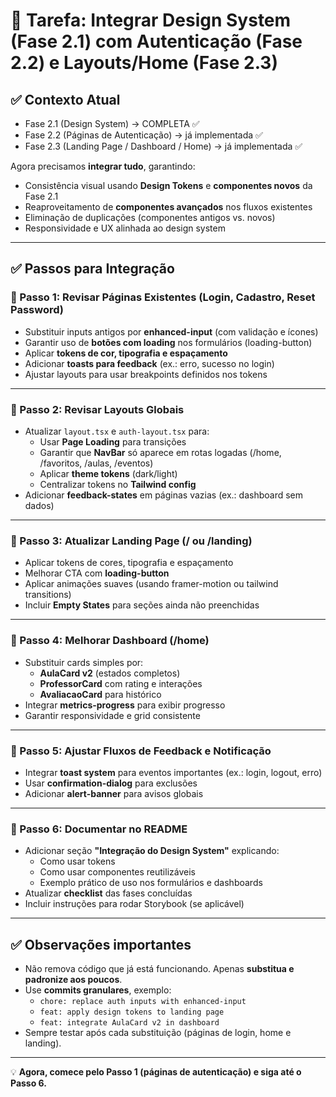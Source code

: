# 🚀 Tarefa: Integrar Design System (Fase 2.1) com Autenticação (Fase 2.2) e Layouts/Home (Fase 2.3)

## ✅ Contexto Atual
- Fase 2.1 (Design System) → COMPLETA ✅
- Fase 2.2 (Páginas de Autenticação) → já implementada ✅
- Fase 2.3 (Landing Page / Dashboard / Home) → já implementada ✅

Agora precisamos **integrar tudo**, garantindo:
- Consistência visual usando **Design Tokens** e **componentes novos** da Fase 2.1
- Reaproveitamento de **componentes avançados** nos fluxos existentes
- Eliminação de duplicações (componentes antigos vs. novos)
- Responsividade e UX alinhada ao design system

---

## ✅ Passos para Integração
### 🔹 Passo 1: Revisar Páginas Existentes (Login, Cadastro, Reset Password)
- Substituir inputs antigos por **enhanced-input** (com validação e ícones)
- Garantir uso de **botões com loading** nos formulários (loading-button)
- Aplicar **tokens de cor, tipografia e espaçamento**
- Adicionar **toasts para feedback** (ex.: erro, sucesso no login)
- Ajustar layouts para usar breakpoints definidos nos tokens

---

### 🔹 Passo 2: Revisar Layouts Globais
- Atualizar `layout.tsx` e `auth-layout.tsx` para:
  - Usar **Page Loading** para transições
  - Garantir que **NavBar** só aparece em rotas logadas (/home, /favoritos, /aulas, /eventos)
  - Aplicar **theme tokens** (dark/light)
  - Centralizar tokens no **Tailwind config**
- Adicionar **feedback-states** em páginas vazias (ex.: dashboard sem dados)

---

### 🔹 Passo 3: Atualizar Landing Page (/ ou /landing)
- Aplicar tokens de cores, tipografia e espaçamento
- Melhorar CTA com **loading-button**
- Aplicar animações suaves (usando framer-motion ou tailwind transitions)
- Incluir **Empty States** para seções ainda não preenchidas

---

### 🔹 Passo 4: Melhorar Dashboard (/home)
- Substituir cards simples por:
  - **AulaCard v2** (estados completos)
  - **ProfessorCard** com rating e interações
  - **AvaliacaoCard** para histórico
- Integrar **metrics-progress** para exibir progresso
- Garantir responsividade e grid consistente

---

### 🔹 Passo 5: Ajustar Fluxos de Feedback e Notificação
- Integrar **toast system** para eventos importantes (ex.: login, logout, erro)
- Usar **confirmation-dialog** para exclusões
- Adicionar **alert-banner** para avisos globais

---

### 🔹 Passo 6: Documentar no README
- Adicionar seção **"Integração do Design System"** explicando:
  - Como usar tokens
  - Como usar componentes reutilizáveis
  - Exemplo prático de uso nos formulários e dashboards
- Atualizar **checklist** das fases concluídas
- Incluir instruções para rodar Storybook (se aplicável)

---

## ✅ Observações importantes
- Não remova código que já está funcionando. Apenas **substitua e padronize aos poucos**.
- Use **commits granulares**, exemplo:
  - `chore: replace auth inputs with enhanced-input`
  - `feat: apply design tokens to landing page`
  - `feat: integrate AulaCard v2 in dashboard`
- Sempre testar após cada substituição (páginas de login, home e landing).

---

💡 **Agora, comece pelo Passo 1 (páginas de autenticação) e siga até o Passo 6.**
